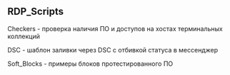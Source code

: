 ## RDP_Scripts

Checkers - проверка наличия ПО и доступов на хостах терминальных коллекций

DSC - шаблон заливки через DSC с отбивкой статуса в мессенджер

Soft_Blocks - примеры блоков протестированного ПО